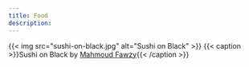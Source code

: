```yaml
---
title: Food
description:
---
```

{{< img src="sushi-on-black.jpg" alt="Sushi on Black" >}}
{{< caption >}}Sushi on Black by [Mahmoud Fawzy](https://unsplash.com/photos/Dbx6-XZY6Dg){{< /caption >}}